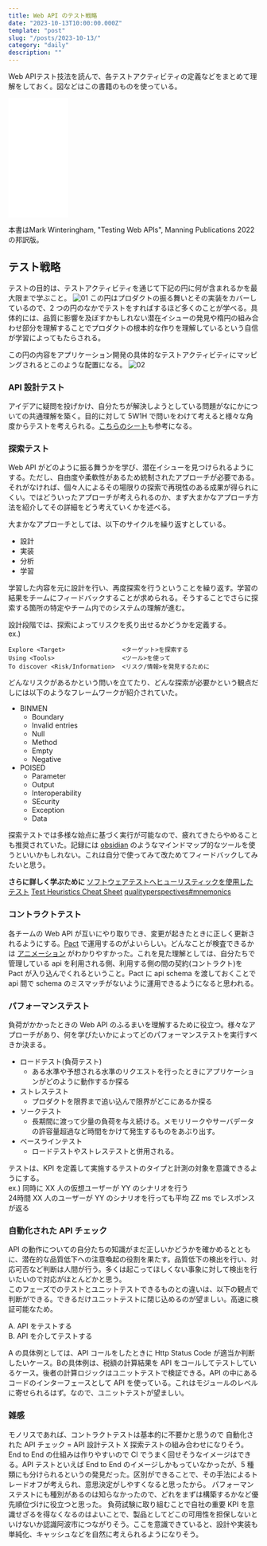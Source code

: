 ```yaml
---
title: Web API のテスト戦略
date: "2023-10-13T10:00:00.000Z"
template: "post"
slug: "/posts/2023-10-13/"
category: "daily"
description: ""
---
```


Web APIテスト技法を読んで、各テストアクティビティの定義などをまとめて理解をしておく。図などはこの書籍のものを使っている。

<iframe sandbox="allow-popups allow-scripts allow-modals allow-forms allow-same-origin" style="width:120px;height:240px;" marginwidth="0" marginheight="0" scrolling="no" frameborder="0" src="//rcm-fe.amazon-adsystem.com/e/cm?lt1=_blank&bc1=000000&IS2=1&bg1=FFFFFF&fc1=000000&lc1=0000FF&t=parkour12019-22&language=ja_JP&o=9&p=8&l=as4&m=amazon&f=ifr&ref=as_ss_li_til&asins=4798179728&linkId=2b5b7afe165086ac5f301f89778ebc21"></iframe>

本書はMark Winteringham, "Testing Web APIs", Manning Publications 2022 の邦訳版。  

## テスト戦略

テストの目的は、テストアクティビティを通じて下記の円に何が含まれるかを最大限まで学ぶこと。
![01](/media/2023-10-09/20231009_01.png)
この円はプロダクトの振る舞いとその実装をカバーしているので、2 つの円のなかでテストをすればするほど多くのことが学べる。具体的には、品質に影響を及ぼすかもしれない潜在イシューの発見や楕円の組み合わせ部分を理解することでプロダクトの根本的な作りを理解しているという自信が学習によってもたらされる。  

この円の内容をアプリケーション開発の具体的なテストアクティビティにマッピングされるとこのような配置になる。
![02](/media/2023-10-09/20231009_02.png)

### API 設計テスト

アイデアに疑問を投げかけ、自分たちが解決しようとしている問題がなにかについての共通理解を築く。目的に対して 5W1H で問いをわけて考えると様々な角度からテストを考えられる。[こちらのシート](https://goritskov.com/media/files/testheuristicscheatsheetv1.pdf)も参考になる。

### 探索テスト

Web API がどのように振る舞うかを学び、潜在イシューを見つけられるようにする。ただし、自由度や柔軟性があるため統制されたアプローチが必要である。それがなければ、個々人によるその場限りの探索で再現性のある成果が得られにくい。ではどういったアプローチが考えられるのか、まず大まかなアプローチ方法を紹介してその詳細をどう考えていくかを述べる。  

大まかなアプローチとしては、以下のサイクルを繰り返すとしている。  
- 設計
- 実装
- 分析
- 学習

学習した内容を元に設計を行い、再度探索を行うということを繰り返す。学習の結果をチームにフィードバックすることが求められる。そうすることでさらに探索する箇所の特定やチーム内でのシステムの理解が進む。

設計段階では、探索によってリスクを炙り出せるかどうかを定義する。  
ex.)
```
Explore <Target>                <ターゲット>を探索する
Using <Tools>                   <ツール>を使って
To discover <Risk/Information>  <リスク/情報>を発見するために
```

どんなリスクがあるかという問いを立てたり、どんな探索が必要かという観点だしには以下のようなフレームワークが紹介されていた。  

- BINMEN
  - Boundary
  - Invalid entries
  - Null
  - Method
  - Empty
  - Negative
-  POISED
   -  Parameter
   -  Output
   -  Interoperability
   -  SEcurity
   -  Exception
   -  Data

探索テストでは多様な始点に基づく実行が可能なので、疲れてきたらやめることも推奨されていた。記録には [obsidian](https://obsidian.md/) のようなマインドマップ的なツールを使うといいかもしれない。これは自分で使ってみて改ためてフィードバックしてみたいと思う。  


**さらに詳しく学ぶために**
[ソフトウェアテストへヒューリスティックを使用したテスト](https://www.ministryoftesting.com/articles/ce0dc29c?s_id=16042440)
[Test Heuristics Cheat Sheet](https://www.ministryoftesting.com/articles/ab1cd85c)
[qualityperspectives#mnemonics](http://www.qualityperspectives.ca/resources/#mnemonics)


### コントラクトテスト

各チームの Web API が互いにやり取りでき、変更が起きたときに正しく更新されるようにする。[Pact](https://pact.io/) で運用するのがよいらしい。どんなことが検査できるかは [アニメーション](https://pactflow.io/how-pact-works/?utm_source=ossdocs&utm_campaign=getting_started#slide-1) がわかりやすかった。これを見た理解としては、自分たちで管理している api を利用される側、利用する側の間の契約(コントラクト)を Pact が入り込んでくれるということ。Pact に api schema を渡しておくことで api 間で schema のミスマッチがないように運用できるようになると思われる。


### パフォーマンステスト

負荷がかかったときの Web API のふるまいを理解するために役立つ。様々なアプローチがあり、何を学びたいかによってどのパフォーマンステストを実行すべきか決まる。  

- ロードテスト(負荷テスト)
  - ある水準や予想される水準のリクエストを行ったときにアプリケーションがどのように動作するか探る
- ストレステスト
  - プロダクトを限界まで追い込んで限界がどこにあるか探る
- ソークテスト
  - 長期間に渡って少量の負荷を与え続ける。メモリリークやサーバデータの許容量超過など時間をかけて発生するものをあぶり出す。
- ベースラインテスト
  - ロードテストやストレステストと併用される。

テストは、KPI を定義して実施するテストのタイプと計測の対象を意識できるようにする。  
ex.)
同時に XX 人の仮想ユーザーが YY のシナリオを行う  
24時間 XX 人のユーザーが YY のシナリオを行っても平均 ZZ ms でレスポンスが返る

### 自動化された API チェック

API の動作についての自分たちの知識がまだ正しいかどうかを確かめるとともに、潜在的な品質低下への注意喚起の役割を果たす。品質低下の検出を行い、対応可否など判断は人間が行う。多くは起こってほしくない事象に対して検出を行いたいので対応がほとんどかと思う。  
このフェーズでのテストとユニットテストできるものとの違いは、以下の観点で判断ができる。できるだけユニットテストに閉じ込めるのが望ましい。高速に検証可能なため。

A. API をテストする  
B. API を介してテストする

A の具体例としては、API コールをしたときに Http Status Code が適当か判断したいケース。Bの具体例は、税額の計算結果を API をコールしてテストしているケース。後者の計算ロジックはユニットテストで検証できる。API の中にあるコードのインターフェースとして API を使っている。これはモジュールのレベルに寄せられるはず。なので、ユニットテストが望ましい。

### 雑感

モノリスであれば、コントラクトテストは基本的に不要かと思うので 自動化された API チェック = API 設計テスト X 探索テストの組み合わせになりそう。End to End の仕組みは作りやすいので CI でうまく回せそうなイメージはできる。API テストといえば End to End のイメージしかもっていなかったが、5 種類にも分けられるというの発見だった。区別ができることで、その手法によるトレードオフが考えられ、意思決定がしやすくなると思ったから。
パフォーマンステストにも種別があるのは知らなかったので、どれをまずは構築するかなど優先順位づけに役立つと思った。
負荷試験に取り組むことで自社の重要 KPI を意識せざるを得なくなるのはよいことで、製品としてどこの可用性を担保しないといけないか認識阿波市につながりそう。ここを意識できていると、設計や実装も単純化、キャッシュなどを自然に考えられるようになりそう。
